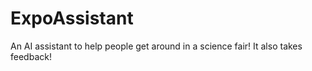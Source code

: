 # ExpoAssistant
An AI assistant to help people get around in a science fair!
It also takes feedback!
